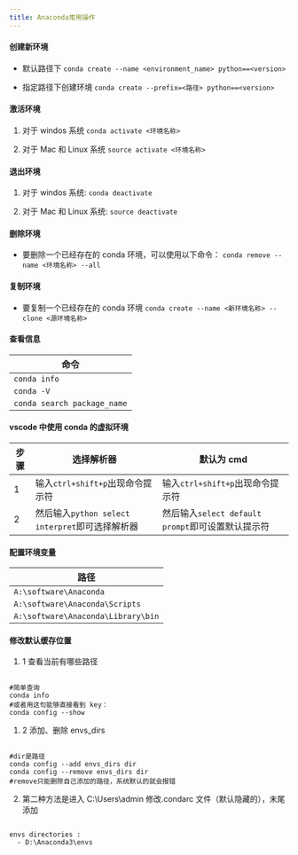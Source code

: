```yaml
---
title: Anaconda常用操作
---
```


#### 创建新环境

- 默认路径下
  `conda create --name <environment_name> python==<version>`

- 指定路径下创建环境
  `conda create --prefix=<路径> python==<version>`

#### 激活环境

1. 对于 windos 系统
   `conda activate <环境名称>`

2. 对于 Mac 和 Linux 系统
   `source activate <环境名称>`

#### 退出环境

1. 对于 windos 系统:
   `conda deactivate`

2. 对于 Mac 和 Linux 系统:
   `source deactivate`

#### 删除环境

- 要删除一个已经存在的 conda 环境，可以使用以下命令：
  `conda remove --name <环境名称> --all`

#### 复制环境

- 要复制一个已经存在的 conda 环境
  `conda create --name <新环境名称> --clone <源环境名称>`

#### 查看信息

| 命令                        |
| --------------------------- |
| `conda info`                |
| `conda -V`                  |
| `conda search package_name` |

#### vscode 中使用 conda 的虚拟环境

| 步骤 | 选择解析器                                      | 默认为 cmd                                        |
| ---- | ----------------------------------------------- | ------------------------------------------------- |
| 1    | 输入`ctrl+shift+p`出现命令提示符                | 输入`ctrl+shift+p`出现命令提示符                  |
| 2    | 然后输入`python select interpret`即可选择解析器 | 然后输入`select default prompt`即可设置默认提示符 |

#### 配置环境变量

| 路径                               |
| ---------------------------------- |
| `A:\software\Anaconda`             |
| `A:\software\Anaconda\Scripts`     |
| `A:\software\Anaconda\Library\bin` |

#### 修改默认缓存位置

1. 1 查看当前有哪些路径

```conda

#简单查询
conda info
#或者用这句能够直接看到 key：
conda config --show
```

1. 2 添加、删除 envs_dirs

```conda

#dir是路径
conda config --add envs_dirs dir
conda config --remove envs_dirs dir
#remove只能删除自己添加的路径，系统默认的就会报错
```

2. 第二种方法是进入 C:\Users\admin 修改.condarc 文件（默认隐藏的），末尾添加

```conda

envs directories :
  - D:\Anaconda3\envs
```
